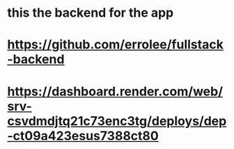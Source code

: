 # this the backend for the app
# https://github.com/errolee/fullstack-backend
# https://dashboard.render.com/web/srv-csvdmdjtq21c73enc3tg/deploys/dep-ct09a423esus7388ct80